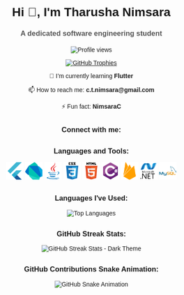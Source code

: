<div style="text-align: center; font-family: Arial, sans-serif;">
    <h1 style="margin-bottom: 10px;">Hi 👋, I'm Tharusha Nimsara</h1>
    <h3 style="margin-bottom: 20px; color: #555;">A dedicated software engineering student</h3>
    <p>
        <img src="https://komarev.com/ghpvc/?username=nimsarac&label=Profile%20views&color=0e75b6&style=flat" alt="Profile views" />
    </p>
    <p>
        <a href="https://github.com/nimsarac/github-profile-trophy">
            <img src="https://github-profile-trophy.vercel.app/?username=nimsarac&theme=radical&no-frame=true&no-bg=true&margin-w=4" alt="GitHub Trophies" />
        </a>
    </p>
    <p> 🌱 I’m currently learning <strong>Flutter</strong></p>
    <p> 📫 How to reach me: <strong>c.t.nimsara@gmail.com</strong></p>
    <p> ⚡ Fun fact: <strong>NimsaraC</strong></p>
    <h3 style="margin-top: 30px;">Connect with me:</h3>
    <p>
        <!-- Add your social media links with icons -->
        <!-- Example: <a href="#"><img src="icon.png" alt="icon"></a> -->
    </p>
    <h3 style="margin-top: 30px;">Languages and Tools:</h3>
    <p>
        <img src="https://raw.githubusercontent.com/devicons/devicon/master/icons/flutter/flutter-original.svg" alt="Flutter" width="40" height="40" />
        <img src="https://raw.githubusercontent.com/devicons/devicon/master/icons/dart/dart-original.svg" alt="Dart" width="40" height="40" />
        <img src="https://raw.githubusercontent.com/devicons/devicon/master/icons/java/java-original.svg" alt="Java" width="40" height="40" />
        <img src="https://raw.githubusercontent.com/devicons/devicon/master/icons/css3/css3-original-wordmark.svg" alt="CSS3" width="40" height="40" />
        <img src="https://raw.githubusercontent.com/devicons/devicon/master/icons/html5/html5-original-wordmark.svg" alt="HTML5" width="40" height="40" />
        <img src="https://raw.githubusercontent.com/devicons/devicon/master/icons/csharp/csharp-original.svg" alt="C#" width="40" height="40" />
        <img src="https://raw.githubusercontent.com/devicons/devicon/master/icons/firebase/firebase-plain.svg" alt="Firebase" width="40" height="40" />
        <img src="https://raw.githubusercontent.com/devicons/devicon/master/icons/dot-net/dot-net-original-wordmark.svg" alt=".NET" width="40" height="40" />
        <img src="https://raw.githubusercontent.com/devicons/devicon/master/icons/mysql/mysql-original-wordmark.svg" alt="SQL" width="40" height="40" />
    </p>
    <h3 style="margin-top: 30px;">Languages I've Used:</h3>
    <p>
        <img src="https://github-readme-stats.vercel.app/api/top-langs/?username=nimsarac&theme=dark&hide_border=false&include_all_commits=true&count_private=true&layout=compact" alt="Top Languages" />
    </p>
    <h3 style="margin-top: 30px;">GitHub Streak Stats:</h3>
    <p>
        <img src="https://github-readme-streak-stats.herokuapp.com/?user=nimsarac&theme=dark&hide_border=false" alt="GitHub Streak Stats - Dark Theme" />
    </p>
    <h3 style="margin-top: 30px;">GitHub Contributions Snake Animation:</h3>
    <p>
        <img src="https://github.com/nimsarac/nimsarac/blob/output/github-contribution-grid-snake.svg" alt="GitHub Snake Animation" />
    </p
        ![GitHub Snake Animation](https://github.com/nimsarac/nimsarac/blob/output/github-contribution-grid-snake.svg)
</div>
